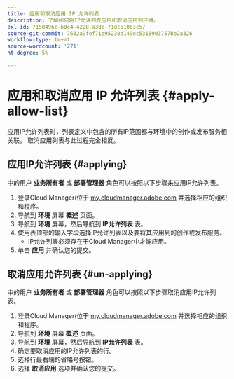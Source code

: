 ```yaml
---
title: 应用和取消应用 IP 允许列表
description: 了解如何将IP允许列表应用和取消应用到环境。
exl-id: 7158496c-b0c4-4228-a306-71dc51003c57
source-git-commit: 7632a9fef71e95238d149ec5318903757bb2a326
workflow-type: tm+mt
source-wordcount: '271'
ht-degree: 5%

---
```



# 应用和取消应用 IP 允许列表 {#apply-allow-list}

应用IP允许列表时，列表定义中包含的所有IP范围都与环境中的创作或发布服务相关联。 取消应用列表与此过程完全相反。

## 应用IP允许列表 {#applying}

中的用户 **业务所有者** 或 **部署管理器** 角色可以按照以下步骤来应用IP允许列表。

1. 登录Cloud Manager(位于 [my.cloudmanager.adobe.com](https://my.cloudmanager.adobe.com/) 并选择相应的组织和程序。
1. 导航到 **环境** 屏幕 **概述** 页面。
1. 导航到 **环境** 屏幕，然后导航到 **IP允许列表** 表。
1. 使用表顶部的输入字段选择IP允许列表以及要将其应用到的创作或发布服务。
   * IP允许列表必须存在于Cloud Manager中才能应用。
1. 单击 **应用** 并确认您的提交。

## 取消应用允许列表 {#un-applying}

中的用户 **业务所有者** 或 **部署管理器** 角色可以按照以下步骤取消应用IP允许列表。

1. 登录Cloud Manager(位于 [my.cloudmanager.adobe.com](https://my.cloudmanager.adobe.com/) 并选择相应的组织和程序。
1. 导航到 **环境** 屏幕 **概述** 页面。
1. 导航到 **环境** 屏幕，然后导航到 **IP允许列表** 表。
1. 确定要取消应用的IP允许列表的行。
1. 选择行最右端的省略号按钮。
1. 选择 **取消应用** 选项并确认您的提交。
